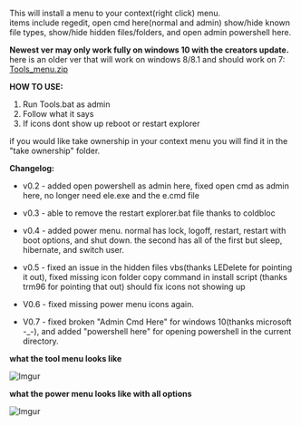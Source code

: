 This will install a menu to your context(right click) menu.  
items include regedit, open cmd here(normal and admin) show/hide known file types, show/hide hidden files/folders, and open admin powershell here.

**Newest ver may only work fully on windows 10 with the creators update.**
here is an older ver that will work on windows 8/8.1 and should work on 7: [Tools_menu.zip](https://cdn.discordapp.com/attachments/246402376099954689/288882232892981249/Tools_Menu.zip)


**HOW TO USE:**

1. Run Tools.bat as admin
2. Follow what it says
3. If icons dont show up reboot or restart explorer


if you would like take ownership in your context menu you will find it in the "take ownership" folder. 



**Changelog:**

- v0.2 - added open powershell as admin here, fixed open cmd as admin here, no longer need ele.exe and the e.cmd file

- v0.3 - able to remove the restart explorer.bat file thanks to coldbloc

- v0.4 - added power menu. normal has lock, logoff, restart, restart with boot options, and shut down. the second has all of the first but sleep, hibernate, and switch user.

- v0.5 - fixed an issue in the hidden files vbs(thanks LEDelete for pointing it out), fixed missing icon folder copy command in install script (thanks trm96 for pointing that out) should fix icons not showing up

- V0.6 - fixed missing power menu icons again.

- V0.7 - fixed broken "Admin Cmd Here" for windows 10(thanks microsoft -_-), and added  "powershell here" for opening powershell in the current directory.


**what the tool menu looks like**


![Imgur](http://i.imgur.com/FsU6spb.png)


**what the power menu looks like with all options**


![Imgur](http://i.imgur.com/d7gK35h.png)
